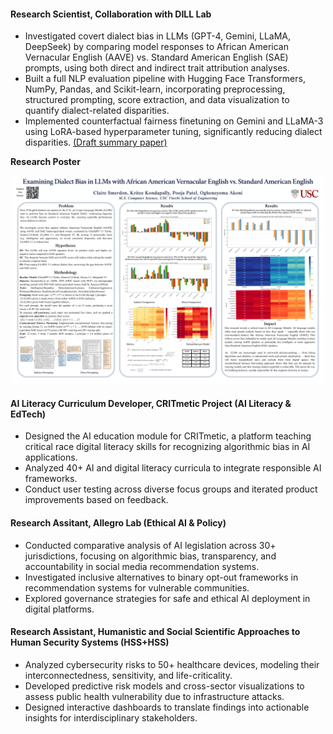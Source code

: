 #### Research Scientist, Collaboration with DILL Lab	

- Investigated covert dialect bias in LLMs (GPT-4, Gemini, LLaMA, DeepSeek) by comparing model responses to African American Vernacular English (AAVE) vs. Standard American English (SAE) prompts, using both direct and indirect trait attribution analyses.
- Built a full NLP evaluation pipeline with Hugging Face Transformers, NumPy, Pandas, and Scikit-learn, incorporating preprocessing, structured prompting, score extraction, and data visualization to quantify dialect-related disparities.
- Implemented counterfactual fairness finetuning on Gemini and LLaMA-3 using LoRA-based hyperparameter tuning, significantly reducing dialect disparities. [(Draft summary paper)](https://github.com/Yoma01/Research-Contributions/blob/main/Covert%20Bias%20in%20LLM/Examining%20Speaker%20Bias%20in%20LLM%20Based%20on%20Prompts%20in%20African%20American.pdf) <br />

**Research Poster**

<p align="center">
  <img src="static/assets/img/ShowCAIS.png" alt="covert_Research_poster" width="500"/>
</p>

#### AI Literacy Curriculum Developer,  CRITmetic Project (AI Literacy & EdTech)                                                                                                  
- Designed the AI education module for CRITmetic, a platform teaching critical race digital literacy skills for recognizing algorithmic bias in AI applications.
- Analyzed 40+ AI and digital literacy curricula to integrate responsible AI frameworks.
- Conduct user testing across diverse focus groups and iterated product improvements based on feedback.

#### Research Assitant, Allegro Lab (Ethical AI & Policy) 

- Conducted comparative analysis of AI legislation across 30+ jurisdictions, focusing on algorithmic bias, transparency, and accountability in social media recommendation systems.
- Investigated inclusive alternatives to binary opt-out frameworks in recommendation systems for vulnerable communities.
- Explored governance strategies for safe and ethical AI deployment in digital platforms.

#### Research Assistant, Humanistic and Social Scientific Approaches to Human Security Systems (HSS+HSS)

- Analyzed cybersecurity risks to 50+ healthcare devices, modeling their interconnectedness, sensitivity, and life-criticality.
- Developed predictive risk models and cross-sector visualizations to assess public health vulnerability due to infrastructure attacks.
- Designed interactive dashboards to translate findings into actionable insights for interdisciplinary stakeholders.
